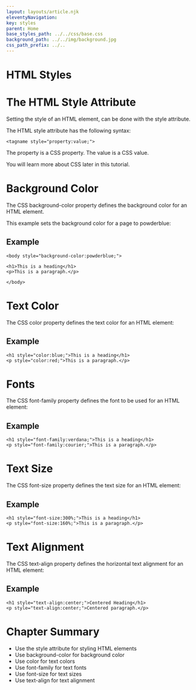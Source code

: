 ```yaml
---
layout: layouts/article.njk
eleventyNavigation:
key: styles
parent: Home
base_styles_path: ../../css/base.css
background_path: ../../img/background.jpg
css_path_prefix: ../..
---
```

# HTML Styles

# The HTML Style Attribute
Setting the style of an HTML element, can be done with the style attribute.

The HTML style attribute has the following syntax:
```
<tagname style="property:value;">
```
The property is a CSS property. The value is a CSS value.

You will learn more about CSS later in this tutorial.

# Background Color
The CSS background-color property defines the background color for an HTML element.

This example sets the background color for a page to powderblue:

## Example
```
<body style="background-color:powderblue;">

<h1>This is a heading</h1>
<p>This is a paragraph.</p>

</body>
```
# Text Color
The CSS color property defines the text color for an HTML element:

## Example
```
<h1 style="color:blue;">This is a heading</h1>
<p style="color:red;">This is a paragraph.</p>
```
# Fonts
The CSS font-family property defines the font to be used for an HTML element:

## Example
```
<h1 style="font-family:verdana;">This is a heading</h1>
<p style="font-family:courier;">This is a paragraph.</p>
```
# Text Size
The CSS font-size property defines the text size for an HTML element:

## Example
```
<h1 style="font-size:300%;">This is a heading</h1>
<p style="font-size:160%;">This is a paragraph.</p>
```
# Text Alignment
The CSS text-align property defines the horizontal text alignment for an HTML element:

## Example
```
<h1 style="text-align:center;">Centered Heading</h1>
<p style="text-align:center;">Centered paragraph.</p>
```
# Chapter Summary
* Use the style attribute for styling HTML elements
* Use background-color for background color
* Use color for text colors
* Use font-family for text fonts
* Use font-size for text sizes
* Use text-align for text alignment